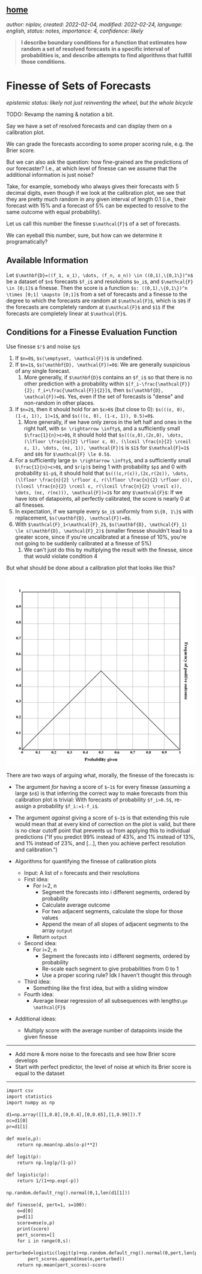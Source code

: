 [home](./index.md)
-------------------

*author: niplav, created: 2022-02-04, modified: 2022-02-24, language: english, status: notes, importance: 4, confidence: likely*

> __I describe boundary conditions for a function that estimates
how random a set of resolved forecasts in a specific interval of
probabilities is, and describe attempts to find algorithms that fulfill
those conditions.__

<!--https://nitter.hu/tenthkrige/status/1412457737380839432-->

Finesse of Sets of Forecasts
=============================

*epistemic status: likely not just reinventing the wheel, but the whole bicycle*

TODO: Revamp the naming & notation a bit.

Say we have a set of resolved forecasts and can display them on a
calibration plot.

We can grade the forecasts according to some proper scoring rule,
e.g. the Brier score.

But we can also ask the question: how fine-grained are the predictions of
our forecaster? I.e., at which level of finesse can we assume that
the additional information is just noise?

Take, for example, somebody who always gives their forecasts with 5
decimal digits, even though if we look at the calibration plot, we see
that they are pretty much random in any given interval of length 0.1
(i.e., their forecast with 15% and a forecast of 5% can be expected to
resolve to the same outcome with equal probability).

Let us call this number the finesse `$\mathcal{F}$` of a set of forecasts.

We can eyeball this number, sure, but how can we determine it
programatically?

Available Information
----------------------

Let `$\mathbf{D}=((f_1, o_1), \dots, (f_n, o_n)) \in ((0,1),\{0,1\})^n$`
be a dataset of `$n$` forecasts `$f_i$` and resolutions `$o_i$`, and
`$\mathcal{F} \in [0;1]$` a finesse. Then the score is a function
`$s: ((0,1),\{0,1\})^n \times [0;1] \mapsto [0;1]$` from a set of
forecasts and a finesse to the degree to which the forecasts are random at
`$\mathcal{F}$`, which is `$0$` if the forecasts are completely random
at `$\mathcal{F}$` and `$1$` if the forecasts are completely linear at
`$\mathcal{F}$`.

Conditions for a Finesse Evaluation Function
---------------------------------------------

Use finesse `$ᚠ$` and noise `$ⴟ$`

1. If `$n=0$`, `$s(\emptyset, \mathcal{F})$` is undefined.
2. If `$n=1$`, `$s(\mathbf{D}, \mathcal{F})=0$`: We are generally suspicious of any single forecast.
	1. More generally, if `$\mathbf{D}$` contains an `$f_i$` so that there is no other prediction with a probability within `$[f_i-\frac{\mathcal{F}}{2}; f_i+\frac{\mathcal{F}}{2}]$`, then `$s(\mathbf{D}, \mathcal{F})=0$`. Yes, even if the set of forecasts is "dense" and non-random in other places.
3. If `$n=2$`, then it should hold for an `$ε>0$` (but close to 0): `$s(((ε, 0), (1-ε, 1)), 1)=1$`, and `$s(((ε, 0), (1-ε, 1)), 0.5)=0$`.
	1. More generally, if we have only zeros in the left half and ones in the right half, with `$n \rightarrow \infty$`, and a sufficiently small `$\frac{1}{n}>ε>0$`, it should hold that `$s(((ε,0),(2ε,0), \dots, (\lfloor \frac{n}{2} \rfloor ε, 0), (\lceil \frac{n}{2} \rceil ε, 1), \dots, (nε, 1)), \mathcal{F})$` is `$1$` for `$\mathcal{F}=1$` and `$0$` for `$\mathcal{F} \le 0.5$`.
4. For a sufficiently large `$n \rightarrow \infty$`, and a sufficiently small `$\frac{1}{n}>ε>0$`, and `$r(p)$` being 1 with probability `$p$` and 0 with probability `$1-p$`, it should hold that `$s(((ε,r(ε)),(2ε,r(2ε)), \dots, (\lfloor \frac{n}{2} \rfloor ε, r(\lfloor \frac{n}{2} \rfloor ε)), (\lceil \frac{n}{2} \rceil ε, r(\lceil \frac{n}{2} \rceil ε)), \dots, (nε, r(nε))), \mathcal{F})=1$` for any `$\mathcal{F}$`: If we have lots of datapoints, all perfectly calibrated, the score is nearly 0 at all finesses.
5. In expectation, if we sample every `$o_i$` uniformly from `$\{0, 1\}$` with replacement, `$s(\mathbf{D}, \mathcal{F})=0$`.
6. With `$\mathcal{F}_1<\mathcal{F}_2$`, `$s(\mathbf{D}, \mathcal{F}_1) \le s(\mathbf{D}, \mathcal{F}_2)$` (smaller finesse shouldn't lead to a greater score, since if you're uncalibrated at a finesse of 10%, you're not going to be suddenly calibrated at a finesse of 5%)
	1. We can't just do this by multiplying the result with the finesse, since that would violate condition 4

But what should be done about a calibration plot that looks like this?

![A lopsided calibration plot: Linear and ascending up to 0.5, and then linearly descending to 0](./img/finesse/cap.png "A lopsided calibration plot: Linear and ascending up to 0.5, and then linearly descending to 0")

There are two ways of arguing what, morally, the finesse of the
forecasts is:

* The argument *for* having a score of `$~1$` for every finesse (assuming a large `$n$`) is that inferring the correct way to make forecasts from this calibration plot is trivial: With forecasts of probability `$f_i>0.5$`, re-assign a probability `$f_i:=1-f_i$`.
* The argument *against* giving a score of `$~1$` is that extending this rule would mean that at every kind of correction on the plot is valid, but there is no clear cutoff point that prevents us from applying this to individual predictions ("If you predict 99% instead of 43%, and 1% instead of 13%, and 1% instead of 23%, and […], then you achieve perfect resolution and calibration.")

* Algorithms for quantifying the finesse of calibration plots
	* Input: A list of `n` forecasts and their resolutions
	* First idea:
		* For i=2, n
			* Segment the forecasts into i different segments, ordered by probability
			* Calculate average outcome
			* For two adjacent segments, calculate the slope for those values
			* Append the mean of all slopes of adjacent segments to the array `output`
		* Return `output`
	* Second idea:
		* For i=2, n
			* Segment the forecasts into i different segments, ordered by probability
			* Re-scale each segment to give probabilities from 0 to 1
			* Use a proper scoring rule? Idk I haven't thought this through
	* Third idea:
		* Something like the first idea, but with a sliding window
	* Fourth idea:
		* Average linear regression of all subsequences with length`$\ge \mathcal{F}$`
* Additional ideas:
	* Multiply score with the average number of datapoints inside the given finesse

----

* Add more & more noise to the forecasts and see how Brier score develops
* Start with perfect predictor, the level of noise at which its Brier score is equal to the dataset

----

	import csv
	import statistics
	import numpy as np

	d1=np.array([[1,0.8],[0,0.4],[0,0.65],[1,0.99]]).T
	oc=d1[0]
	pr=d1[1]

	def mse(o,p):
		return np.mean(np.abs(o-p)**2)

	def logit(p):
		return np.log(p/(1-p))

	def logistic(p):
		return 1/(1+np.exp(-p))

	np.random.default_rng().normal(0,1,len(d1[1]))

	def finesse(d, pert=1, s=100):
		o=d[0]
		p=d[1]
		score=mse(o,p)
		print(score)
		pert_scores=[]
		for i in range(0,s):
			perturbed=logistic(logit(p)+np.random.default_rng().normal(0,pert,len(p)))
			pert_scores.append(mse(o,perturbed))
		return np.mean(pert_scores)-score
